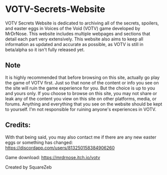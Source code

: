# VOTV-Secrets-Website
VOTV Secrets Website is dedicated to archiving all of the secrets, spoilers, and easter eggs in Voices of the Void (VOTV) game developed by MrDrNose. This website includes multiple webpages and sections that detail each part very extensively. This website also aims to keep all information as updated and accurate as possible, as VOTV is still in beta/alpha so it isn't fully released yet.

## Note
It is highly recommended that before browsing on this site, actually go play the game of VOTV first. Just so that none of the content or info you see on the site will ruin the game experience for you. But the choice is up to you and yours only. If you choose to browse on this site, you may not share or leak any of the content you view on this site on other platforms, media, or forums. Anything and everything that you see on the website should be kept to yourself. I'm not responsible for ruining anyone's experiences in VOTV.

## Credits:
With that being said, you may also contact me if there are any new easter eggs or something has changed: https://discordapp.com/users/813250158384906260

Game download: https://mrdrnose.itch.io/votv

Created by SquareZeb
